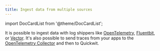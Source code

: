 ```yaml
---
title: Ingest data from multiple sources
---
```


import DocCardList from '@theme/DocCardList';

<DocCardList />

It is possible to ingest data with log shippers like [OpenTelemetry](../log-management/overview.md#opentelemetry-agent), [Fluentbit](../log-management/send-logs-from-fluentbit-to-quickwit.md), or [Vector](../log-management/send-logs-from-vector-to-quickwit.md). It's also possible to send traces from your apps to the [OpenTelemetry Collector](../log-management/deploy-quickwit-otel-with-helm.md) and then to Quickwit.


